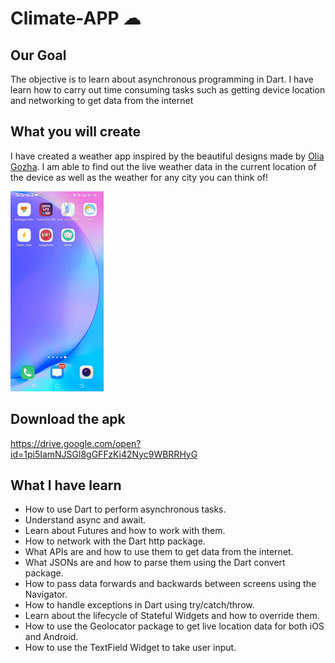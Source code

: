 # Climate-APP ☁

## Our Goal

The objective is to learn about asynchronous programming in Dart. I have learn  how to carry out time consuming tasks such as getting device location and networking to get data from the internet


## What you will create
I have created a weather app inspired by the beautiful designs made by [Olia Gozha](https://dribbble.com/shots/4663154-). I am able to find out the live weather data in the current location of the device as well as the weather for any city you can think of!

![Finished App](https://github.com/dhanunda/vedios/blob/master/ezgif.com-video-to-gif.gif)

## Download the apk

https://drive.google.com/open?id=1pi5IamNJSGl8gGFFzKi42Nyc9WBRRHyG

## What I have learn

- How to use Dart to perform asynchronous tasks.
- Understand async and await.
- Learn about Futures and how to work with them.
- How to network with the Dart http package.
- What APIs are and how to use them to get data from the internet.
- What JSONs are and how to parse them using the Dart convert package.
- How to pass data forwards and backwards between screens using the Navigator.
- How to handle exceptions in Dart using try/catch/throw.
- Learn about the lifecycle of Stateful Widgets and how to override them.
- How to use the Geolocator package to get live location data for both iOS and Android.
- How to use the TextField Widget to take user input.



